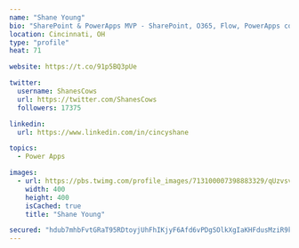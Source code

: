 ```yaml
---
name: "Shane Young"
bio: "SharePoint & PowerApps MVP - SharePoint, O365, Flow, PowerApps consulting? @PowerApps911 | Pure Snark? You found it."
location: Cincinnati, OH
type: "profile"
heat: 71

website: https://t.co/91p5BQ3pUe

twitter:
  username: ShanesCows
  url: https://twitter.com/ShanesCows
  followers: 17375

linkedin:
  url: https://www.linkedin.com/in/cincyshane

topics:
  - Power Apps

images:
  - url: https://pbs.twimg.com/profile_images/713100007398883329/qUzvsvQ3_400x400.jpg
    width: 400
    height: 400
    isCached: true
    title: "Shane Young"

secured: "hdub7mhbFvtGRaT95RDtoyjUhFhIKjyF6Afd6vPDgSOlkXgIaKHFdusMziR9kuuM4lP0SOTdA0IASr58FBmjltrGGBtOkkp4zSi9v/0zQJZjCziS9niYUkFVRnLAv7uADzdzize/UJjCvUwe1EcWPzKAr1+kM+TKPU3V3mEvUeDndb5ebdFYN3qubjpNQsKByfITb6N/5jOoPvrH2jQ6b7tP/3TfqYwbYtzVh0M/OrHfRLCEGUE3mqgoTtIdoNTTKInrMj8vMoDVOUX6pyOgJWqBQtw/WCu7lXKf3C0i2JWsju5c/m5eeqpChGYwpE9b1dqkhKjwrJKZwo821E9EC8GWVjECabioOEvMwqcUJyHROCbpdTgHHj9FwayV7EKEZpfgEf9JEGRF/qD22i+hyO4K5MaKYpbRAnDt3rOObD4=;Sh6+VrnXvx/MnjU/GURONg=="
---
```


